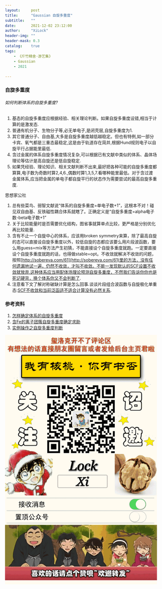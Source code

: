 ```yaml
---
layout:     post
title:      "Gaussian 自旋多重度"
subtitle:   ""
date:       2021-12-02 23:12:00
author:     "XiLock"
header-img: ""
header-mask: 0.3
catalog:    true
tags:
    - 《斤竹精舍·游艺集》
    - Gaussian
    - 2021

---
```


### 自旋多重度
###### 如何判断体系的自旋多重度?
1. 基态的自旋多重度应根据经验、相关理论判断。如果自旋多重度设错,相当于计算的是激发态.
1. 普通有机分子、生物分子等,必无单电子,是闭壳层,自旋多重度为1.
1. 其它普通分子、自由基,大多是自旋多重度越低越稳定。但也有特例,如一部分卡宾、氧气都是三重态最稳定,这是由于轨道存在简并,根据Hund规则电子以自旋平行占据能里最低.
1. 含过金属的体系自旋多重度情况复杂,可以根据已有文献中类似的体系、晶体场理论等估计是高自旋还是低自旋稳定.
1. 如果凭经验、理论知识、相关文献判断不出来,最好把各种可能的自旋多重度都算算,电子数为奇数时算2,4,6.,偶数时算1,3,5,7.看哪种能里最低。对于含过渡金属体系,应当把金属的单电子都自旋平行的状态作为需要尝试的最高自旋多重度.

思想家公社
1. 总有些菜鸟、弱智文献说“体系的自旋多重度=单电子数+1”，这根本不对！碰见双自由基、反铁磁性耦合体系就瞎了。正确定义是“自旋多重度=alpha电子数-beta电子数+1”
1. 关于比较能量时是否需要优化结构，图省事就算单点比较，更严格是分别优化再比较能量.
1. 含有不止一个自旋中心的体系，应该用broken symmetry来算，除了最高自旋的态可以直接设自旋多重度以外，较低自旋的态都应该要么用片段波函数，要么用guess=mix等方法产生初猜，不能直接设个自旋多重度就跑。一定要直接设个自旋多重度就跑的话，也得做stable=opt。不收敛就解决不收敛的问题，按照[http://sobereva.com/61](http://sobereva.com/61)里的方法，没有任何遗漏地试一遍，仍然不收敛，才叫不收敛。不能一发现默认的SCF设置不收敛就放弃.这种体系应当用配体场理论预测自旋多重度，不然我们告诉你你也是死记硬背，换个体系你又不会判断了.
1. 注意看下文了解对称破缺计算是怎么回事.谈谈片段组合波函数与自旋极化单重态:[SCF不收敛和当前泛函适不适合计算没有必然关系](http://sobereva.com/82).



### 参考资料
1. [怎样确定体系的自旋多重度](http://bbs.keinsci.com/thread-4836-1-1.html)
1. [含Fe的离子团簇自旋多重度确定求助](http://bbs.keinsci.com/thread-25231-1-1.html)
1. [实例操作之自旋多重度判断](https://www.ceshigo.com/article/10422.html)

![](/img/wc-tail.GIF)
